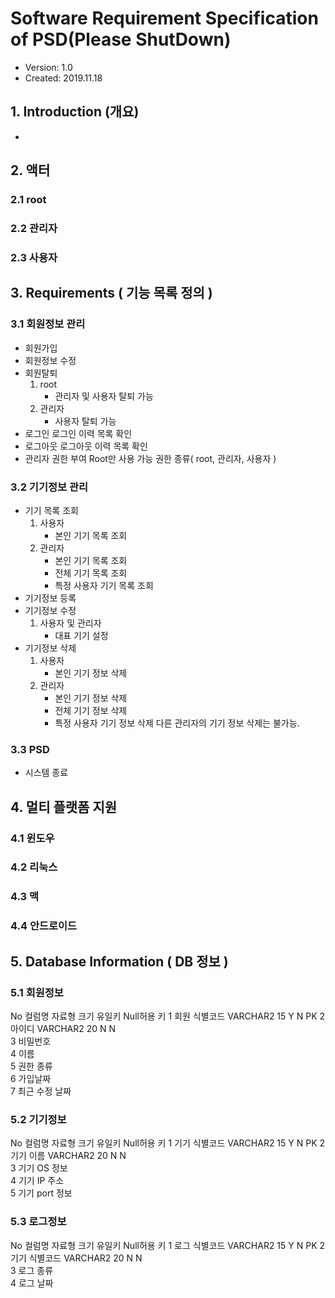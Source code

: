 # Software Requirement Specification of PSD(Please ShutDown)

- Version: 1.0
- Created: 2019.11.18


## 1. Introduction (개요)

- 

## 2. 액터

### 2.1 root
### 2.2 관리자
### 2.3 사용자


## 3. Requirements ( 기능 목록 정의 )

### 3.1 회원정보 관리
- 회원가입
- 회원정보 수정
- 회원탈퇴
	1. root
		- 관리자 및 사용자 탈퇴 가능
	2. 관리자
		- 사용자 탈퇴 가능
- 로그인
	로그인 이력 목록 확인
- 로그아웃
	로그아웃 이력 목록 확인
- 관리자 권한 부여
	Root만 사용 가능
	권한 종류( root, 관리자, 사용자 )

### 3.2 기기정보 관리
- 기기 목록 조회
	1. 사용자
	 	- 본인 기기 목록 조회
	2. 관리자
		- 본인 기기 목록 조회
		- 전체 기기 목록 조회
		- 특정 사용자 기기 목록 조회
- 기기정보 등록
- 기기정보 수정
	1. 사용자 및 관리자
		- 대표 기기 설정
- 기기정보 삭제
	1. 사용자
		- 본인 기기 정보 삭제
	2. 관리자
		- 본인 기기 정보 삭제
		- 전체 기기 정보 삭제
		- 특정 사용자 기기 정보 삭제
			다른 관리자의 기기 정보 삭제는 불가능.

### 3.3 PSD
- 시스템 종료


## 4. 멀티 플랫폼 지원

### 4.1 윈도우
### 4.2 리눅스
### 4.3 맥
### 4.4 안드로이드


## 5. Database Information ( DB 정보 )			
	
### 5.1 회원정보
No	컬럼명			자료형		크기		유일키	Null허용		키
1	회원 식별코드		VARCHAR2	15		Y		N			PK
2	아이디			VARCHAR2	20		N		N	
3	비밀번호					
4	이름					
5	권한 종류					
6	가입날짜					
7	최근 수정 날짜					


### 5.2 기기정보
No	컬럼명			자료형		크기		유일키	Null허용		키
1	기기 식별코드		VARCHAR2	15		Y		N			PK
2	기기 이름			VARCHAR2	20		N		N	
3	기기 OS 정보					
4	기기 IP 주소					
5	기기 port 정보					
						
						
### 5.3 로그정보
No	컬럼명			자료형		크기		유일키	Null허용		키
1	로그 식별코드		VARCHAR2	15		Y		N			PK
2	기기 식별코드		VARCHAR2	20		N		N	
3	로그 종류					
4	로그 날짜					
						
